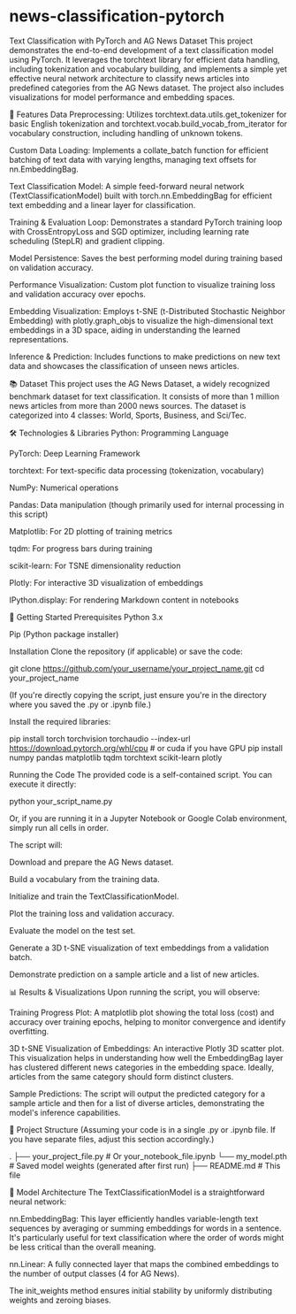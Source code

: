# news-classification-pytorch

Text Classification with PyTorch and AG News Dataset
This project demonstrates the end-to-end development of a text classification model using PyTorch. It leverages the torchtext library for efficient data handling, including tokenization and vocabulary building, and implements a simple yet effective neural network architecture to classify news articles into predefined categories from the AG News dataset. The project also includes visualizations for model performance and embedding spaces.

🌟 Features
Data Preprocessing: Utilizes torchtext.data.utils.get_tokenizer for basic English tokenization and torchtext.vocab.build_vocab_from_iterator for vocabulary construction, including handling of unknown tokens.

Custom Data Loading: Implements a collate_batch function for efficient batching of text data with varying lengths, managing text offsets for nn.EmbeddingBag.

Text Classification Model: A simple feed-forward neural network (TextClassificationModel) built with torch.nn.EmbeddingBag for efficient text embedding and a linear layer for classification.

Training & Evaluation Loop: Demonstrates a standard PyTorch training loop with CrossEntropyLoss and SGD optimizer, including learning rate scheduling (StepLR) and gradient clipping.

Model Persistence: Saves the best performing model during training based on validation accuracy.

Performance Visualization: Custom plot function to visualize training loss and validation accuracy over epochs.

Embedding Visualization: Employs t-SNE (t-Distributed Stochastic Neighbor Embedding) with plotly.graph_objs to visualize the high-dimensional text embeddings in a 3D space, aiding in understanding the learned representations.

Inference & Prediction: Includes functions to make predictions on new text data and showcases the classification of unseen news articles.

📚 Dataset
This project uses the AG News Dataset, a widely recognized benchmark dataset for text classification. It consists of more than 1 million news articles from more than 2000 news sources. The dataset is categorized into 4 classes: World, Sports, Business, and Sci/Tec.

🛠️ Technologies & Libraries
Python: Programming Language

PyTorch: Deep Learning Framework

torchtext: For text-specific data processing (tokenization, vocabulary)

NumPy: Numerical operations

Pandas: Data manipulation (though primarily used for internal processing in this script)

Matplotlib: For 2D plotting of training metrics

tqdm: For progress bars during training

scikit-learn: For TSNE dimensionality reduction

Plotly: For interactive 3D visualization of embeddings

IPython.display: For rendering Markdown content in notebooks

🚀 Getting Started
Prerequisites
Python 3.x

Pip (Python package installer)

Installation
Clone the repository (if applicable) or save the code:

git clone https://github.com/your_username/your_project_name.git
cd your_project_name


(If you're directly copying the script, just ensure you're in the directory where you saved the .py or .ipynb file.)

Install the required libraries:

pip install torch torchvision torchaudio --index-url https://download.pytorch.org/whl/cpu # or cuda if you have GPU
pip install numpy pandas matplotlib tqdm torchtext scikit-learn plotly


Running the Code
The provided code is a self-contained script. You can execute it directly:

python your_script_name.py


Or, if you are running it in a Jupyter Notebook or Google Colab environment, simply run all cells in order.

The script will:

Download and prepare the AG News dataset.

Build a vocabulary from the training data.

Initialize and train the TextClassificationModel.

Plot the training loss and validation accuracy.

Evaluate the model on the test set.

Generate a 3D t-SNE visualization of text embeddings from a validation batch.

Demonstrate prediction on a sample article and a list of new articles.

📊 Results & Visualizations
Upon running the script, you will observe:

Training Progress Plot: A matplotlib plot showing the total loss (cost) and accuracy over training epochs, helping to monitor convergence and identify overfitting.

3D t-SNE Visualization of Embeddings: An interactive Plotly 3D scatter plot. This visualization helps in understanding how well the EmbeddingBag layer has clustered different news categories in the embedding space. Ideally, articles from the same category should form distinct clusters.

Sample Predictions: The script will output the predicted category for a sample article and then for a list of diverse articles, demonstrating the model's inference capabilities.

📂 Project Structure
(Assuming your code is in a single .py or .ipynb file. If you have separate files, adjust this section accordingly.)

.
├── your_project_file.py  # Or your_notebook_file.ipynb
└── my_model.pth          # Saved model weights (generated after first run)
├── README.md             # This file


🧠  Model Architecture 
The TextClassificationModel is a straightforward neural network:

nn.EmbeddingBag: This layer efficiently handles variable-length text sequences by averaging or summing embeddings for words in a sentence. It's particularly useful for text classification where the order of words might be less critical than the overall meaning.

nn.Linear: A fully connected layer that maps the combined embeddings to the number of output classes (4 for AG News).

The init_weights method ensures initial stability by uniformly distributing weights and zeroing biases.
